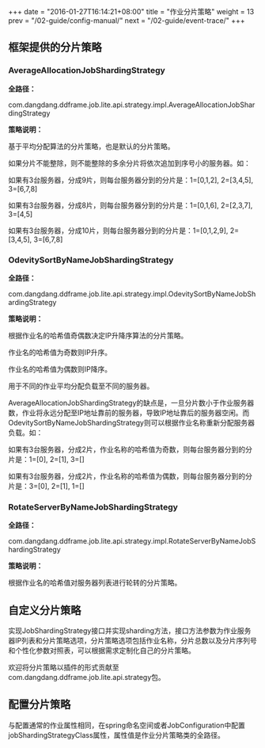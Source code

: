 +++
date = "2016-01-27T16:14:21+08:00"
title = "作业分片策略"
weight = 13
prev = "/02-guide/config-manual/"
next = "/02-guide/event-trace/"
+++

## 框架提供的分片策略

### AverageAllocationJobShardingStrategy

**全路径：**

com.dangdang.ddframe.job.lite.api.strategy.impl.AverageAllocationJobShardingStrategy

**策略说明：**

基于平均分配算法的分片策略，也是默认的分片策略。

如果分片不能整除，则不能整除的多余分片将依次追加到序号小的服务器。如：

如果有3台服务器，分成9片，则每台服务器分到的分片是：1=[0,1,2], 2=[3,4,5], 3=[6,7,8]

如果有3台服务器，分成8片，则每台服务器分到的分片是：1=[0,1,6], 2=[2,3,7], 3=[4,5]

如果有3台服务器，分成10片，则每台服务器分到的分片是：1=[0,1,2,9], 2=[3,4,5], 3=[6,7,8]

### OdevitySortByNameJobShardingStrategy


**全路径：**

com.dangdang.ddframe.job.lite.api.strategy.impl.OdevitySortByNameJobShardingStrategy

**策略说明：**

根据作业名的哈希值奇偶数决定IP升降序算法的分片策略。

作业名的哈希值为奇数则IP升序。

作业名的哈希值为偶数则IP降序。

用于不同的作业平均分配负载至不同的服务器。

AverageAllocationJobShardingStrategy的缺点是，一旦分片数小于作业服务器数，作业将永远分配至IP地址靠前的服务器，导致IP地址靠后的服务器空闲。而OdevitySortByNameJobShardingStrategy则可以根据作业名称重新分配服务器负载。如：

如果有3台服务器，分成2片，作业名称的哈希值为奇数，则每台服务器分到的分片是：1=[0], 2=[1], 3=[]

如果有3台服务器，分成2片，作业名称的哈希值为偶数，则每台服务器分到的分片是：3=[0], 2=[1], 1=[]

### RotateServerByNameJobShardingStrategy

**全路径：**

com.dangdang.ddframe.job.lite.api.strategy.impl.RotateServerByNameJobShardingStrategy

**策略说明：**

根据作业名的哈希值对服务器列表进行轮转的分片策略。

## 自定义分片策略

实现JobShardingStrategy接口并实现sharding方法，接口方法参数为作业服务器IP列表和分片策略选项，分片策略选项包括作业名称，分片总数以及分片序列号和个性化参数对照表，可以根据需求定制化自己的分片策略。

欢迎将分片策略以插件的形式贡献至com.dangdang.ddframe.job.lite.api.strategy包。

## 配置分片策略

与配置通常的作业属性相同，在spring命名空间或者JobConfiguration中配置jobShardingStrategyClass属性，属性值是作业分片策略类的全路径。

